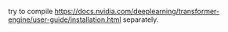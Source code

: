 try to compile https://docs.nvidia.com/deeplearning/transformer-engine/user-guide/installation.html separately.